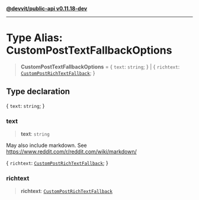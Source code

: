 [**@devvit/public-api v0.11.18-dev**](../../README.md)

---

# Type Alias: CustomPostTextFallbackOptions

> **CustomPostTextFallbackOptions** = \{ `text`: `string`; \} \| \{ `richtext`: [`CustomPostRichTextFallback`](CustomPostRichTextFallback.md); \}

## Type declaration

\{ `text`: `string`; \}

### text

> **text**: `string`

May also include markdown. See https://www.reddit.com/r/reddit.com/wiki/markdown/

\{ `richtext`: [`CustomPostRichTextFallback`](CustomPostRichTextFallback.md); \}

### richtext

> **richtext**: [`CustomPostRichTextFallback`](CustomPostRichTextFallback.md)
